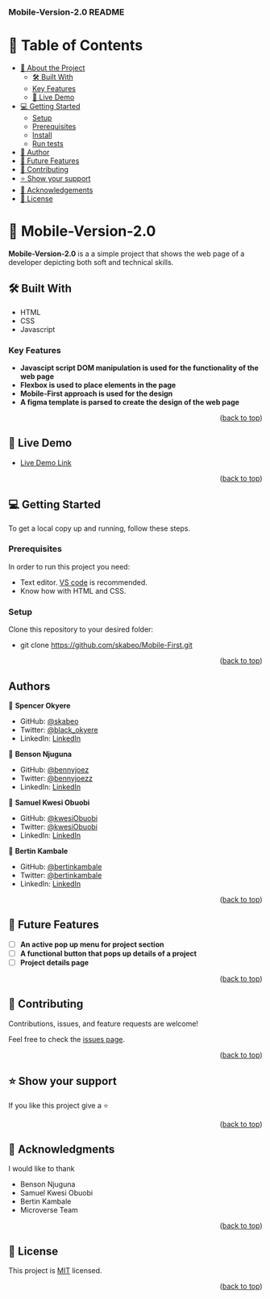 <a name="readme-top"></a>

<h3><b>Mobile-Version-2.0 README</b></h3>

# 📗 Table of Contents

- [📖 About the Project](#about-project)
  - [🛠 Built With](#built-with)
  - [Key Features](#key-features)
  - [🚀 Live Demo](#live-demo)
- [💻 Getting Started](#getting-started)
  - [Setup](#setup)
  - [Prerequisites](#prerequisites)
  - [Install](#install)
  - [Run tests](#run-tests)
- [👥 Author](#authors)
- [🔭 Future Features](#future-features)
- [🤝 Contributing](#contributing)
- [⭐️ Show your support](#support)
- [🙏 Acknowledgements](#acknowledgements)
- [📝 License](#license)

# 📖 Mobile-Version-2.0 <a name="about-project"></a>

**Mobile-Version-2.0** is a a simple project that shows the web page of a
 developer depicting both soft and technical skills.

## 🛠 Built With <a name="built-with"></a>

- HTML
- CSS
- Javascript

### Key Features <a name="key-features"></a>

- **Javascipt script DOM manipulation is used for the functionality of the web page**
- **Flexbox is used to place elements in the page**
- **Mobile-First approach is used for the design**
- **A figma template is parsed to create the design of the web page**

<p align="right">(<a href="#readme-top">back to top</a>)</p>


## 🚀 Live Demo <a name="live-demo"></a>

- [Live Demo Link](https://skabeo.github.io/Mobile-Version-2.0/)

<p align="right">(<a href="#readme-top">back to top</a>)</p>


## 💻 Getting Started <a name="getting-started"></a>

To get a local copy up and running, follow these steps.

### Prerequisites

In order to run this project you need:

- Text editor. [VS code](https://code.visualstudio.com/download) is recommended.
- Know how with HTML and CSS.

### Setup

Clone this repository to your desired folder:

- git clone https://github.com/skabeo/Mobile-First.git

<p align="right">(<a href="#readme-top">back to top</a>)</p>

## Authors

👤 **Spencer Okyere**

- GitHub: [@skabeo](https://github.com/skabeo)
- Twitter: [@black_okyere](https://twitter.com/black_okyere)
- LinkedIn: [LinkedIn](https://linkedin.com/in/okyere-spencer-9b602623b)

👤 **Benson Njuguna**

- GitHub: [@bennyjoez](https://github.com/bennyjoez)
- Twitter: [@bennyjoezz](https://twitter.com/bennyjoezz)
- LinkedIn: [LinkedIn](https://linkedin.com/in/bennyjoez)

👤 **Samuel Kwesi Obuobi**

- GitHub: [@kwesiObuobi](https://github.com/kwesiObuobi)
- Twitter: [@kwesiObuobi](https://twitter.com/kwesi_obuobi)
- LinkedIn: [LinkedIn](https://www.linkedin.com/in/kwesi-obuobi/)

👤 **Bertin Kambale**

- GitHub: [@bertinkambale](https://github.com/bertinkambale)
- Twitter: [@bertinkambale](https://twitter.com/bertinkambale)
- LinkedIn: [LinkedIn](https://linkedin.com/in/bertinkambale)

<p align="right">(<a href="#readme-top">back to top</a>)</p>

## 🔭 Future Features <a name="future-features"></a>

- [ ] **An active pop up menu for project section**
- [ ] **A  functional button that pops up details of a project**
- [ ] **Project details page**

<p align="right">(<a href="#readme-top">back to top</a>)</p>

## 🤝 Contributing <a name="contributing"></a>

Contributions, issues, and feature requests are welcome!

Feel free to check the [issues page](https://github.com/skabeo/Mobile-Version-2.0/issues).

<p align="right">(<a href="#readme-top">back to top</a>)</p>

## ⭐️ Show your support <a name="support"></a>

If you like this project give a ⭐️

<p align="right">(<a href="#readme-top">back to top</a>)</p>

## 🙏 Acknowledgments <a name="acknowledgements"></a>

I would like to thank

- Benson Njuguna
- Samuel Kwesi Obuobi
- Bertin Kambale 
- Microverse Team

<p align="right">(<a href="#readme-top">back to top</a>)</p>

## 📝 License <a name="license"></a>

This project is [MIT](https://github.com/skabeo/Mobile-Version-2.0/blob/main/LICENSE.md) licensed.

<p align="right">(<a href="#readme-top">back to top</a>)</p> 
